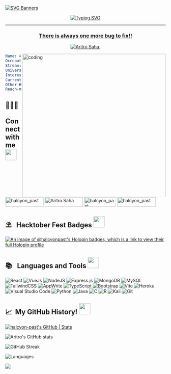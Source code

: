 [![SVG Banners](https://svg-banners.vercel.app/api?type=luminance&text1=Aritro%20Saha&width=1000&height=200)](https://github.com/Akshay090/svg-banners)

<p align="center">
<a href="https://git.io/typing-svg"><img src="https://readme-typing-svg.demolab.com?font=Fira+Code&pause=1000&width=435&lines=Hey+Aritro+this+side!!;Nice+to+see+you+here;I'm+a+undergrad+who+loves+coding;Striving+each+day+to+become+better;Feel+free+to+checkout+my+repos;Hope+to+see+you+again!!+%E2%9D%A3%EF%B8%8F" alt="Typing SVG" />
</p>
<hr>
<h3 align="center">There is always one more bug to fix!!</h3>
<p align="center"> <img src="https://komarev.com/ghpvc/?username=halcyon-past&label=Profile%20visits&color=0e75b6&style=flat" alt="Aritro Saha" /> </p>
<img align = "right" alt="coding" width="450" src="https://i.imgur.com/7A5ZfPJ.gif">

```yaml
Name: Aritro Saha
Occupation: Student
Stream: Electronics and Computer Engineering
University: Vellore Institute of Technology, Chennai
Interests: Python, Arduino, ML, WebDev
Currently-Learning: GenAI
Other-Hobbies: Beatboxing, Football
Reach-me-at: aritrosaha2025@gmail.com
```

<h2 align="left">🧑🏻‍💻 &nbsp; Connect with me <img src = "https://media.tenor.com/SGsJK81GW9oAAAAi/shark-lost-connection-lost-connection.gif" width = 35px></h2>
<p align="left">
<a href="https://codepen.io/halcyon_past" target="blank"><img align="center" src="https://img.shields.io/badge/Codepen-000000?style=for-the-badge&logo=codepen&logoColor=white" alt="halcyon_past" height="30" width="120" /></a>
<a href="https://www.linkedin.com/in/aritro-saha-77562a222/" target="blank"><img align="center" src="https://img.shields.io/badge/linkedin-%230077B5.svg?style=for-the-badge&logo=linkedin&logoColor=white" alt="Aritro Saha" height="30" width="120" /></a>
<a href="https://twitter.com/halcyon_past" target="blank"><img align="center" src="https://img.shields.io/badge/Twitter-%231DA1F2.svg?style=for-the-badge&logo=Twitter&logoColor=white" alt="halcyon_past" height="30" width="100" /></a>
<a href="https://instagram.com/halcyon_past" target="blank"><img align="center" src="https://img.shields.io/badge/Instagram-%23E4405F.svg?style=for-the-badge&logo=Instagram&logoColor=white" alt="halcyon_past" height="30" width="120" /></a>
</p>

<h2 align="left">⛱️ &nbsp; Hacktober Fest Badges <img src = "https://media.tenor.com/Dc8nFwst79AAAAAi/kek-angry.gif" width = 35px></h2>

[![An image of @halcyonpast's Holopin badges, which is a link to view their full Holopin profile](https://holopin.me/halcyonpast)](https://holopin.io/@halcyonpast)

<h2 align="left">📚 &nbsp; Languages and Tools <img src = "https://media.tenor.com/lNtmoshuUI8AAAAi/bahroo-hacker.gif" width = 35px></h2>

![React](https://img.shields.io/badge/react-%2320232a.svg?style=for-the-badge&logo=react&logoColor=%2361DAFB)
![VueJs](https://img.shields.io/badge/vuejs-%2335495e.svg?style=for-the-badge&logo=vuedotjs&logoColor=%234FC08D)
![NodeJS](https://img.shields.io/badge/node.js-6DA55F?style=for-the-badge&logo=node.js&logoColor=white)
![Express.js](https://img.shields.io/badge/express.js-%23404d59.svg?style=for-the-badge&logo=express&logoColor=%2361DAFB)
![MongoDB](https://img.shields.io/badge/MongoDB-%234ea94b.svg?style=for-the-badge&logo=mongodb&logoColor=white)
![MySQL](https://img.shields.io/badge/mysql-%2300f.svg?style=for-the-badge&logo=mysql&logoColor=white)
![TailwindCSS](https://img.shields.io/badge/tailwindcss-%2338B2AC.svg?style=for-the-badge&logo=tailwind-css&logoColor=white)
![AppWrite](https://img.shields.io/badge/Appwrite-F02E65?style=for-the-badge&logo=Appwrite&logoColor=black)
![TypeScript](https://img.shields.io/badge/TypeScript-007ACC?style=for-the-badge&logo=typescript&logoColor=white)
![Bootstrap](https://img.shields.io/badge/bootstrap-%238511FA.svg?style=for-the-badge&logo=bootstrap&logoColor=white)
![Vite](https://img.shields.io/badge/vite-%23646CFF.svg?style=for-the-badge&logo=vite&logoColor=white)
![Heroku](https://img.shields.io/badge/heroku-%23430098.svg?style=for-the-badge&logo=heroku&logoColor=white)
![Visual Studio Code](https://img.shields.io/badge/Visual%20Studio%20Code-0078d7.svg?style=for-the-badge&logo=visual-studio-code&logoColor=white)
![Python](https://img.shields.io/badge/python-3670A0?style=for-the-badge&logo=python&logoColor=ffdd54)
![Java](https://img.shields.io/badge/java-%23ED8B00.svg?style=for-the-badge&logo=openjdk&logoColor=white)
![C](https://img.shields.io/badge/c-%2300599C.svg?style=for-the-badge&logo=c&logoColor=white)
![R](https://img.shields.io/badge/r-%23276DC3.svg?style=for-the-badge&logo=r&logoColor=white)
![Kali](https://img.shields.io/badge/Kali-268BEE?style=for-the-badge&logo=kalilinux&logoColor=white)
![Git](https://img.shields.io/badge/git-%23F05033.svg?style=for-the-badge&logo=git&logoColor=white)


<h2> 📈 &nbsp;My GitHub History! <img src = "https://media.tenor.com/LSHKMiRdLggAAAAi/statistics-trending-up.gif" width = 35px></h2>

[![halcyon-past's GitHub | Stats](https://stats.quira.sh/halcyon-past/github?theme=dark)](https://quira.sh?utm_source=widgets&utm_campaign=halcyon-past)

![Aritro's GitHub stats](https://github-readme-stats.vercel.app/api?username=halcyon-past&show_icons=true&theme=transparent&hide_border=true&text_color=#ab20fd)

![GitHub Streak](https://streak-stats.demolab.com?user=halcyon-past&theme=transparent&hide_border=true&date_format=j%20M%5B%20Y%5D)

![Languages](https://github-readme-stats.vercel.app/api/top-langs/?username=halcyon-past&layout=compact&theme=transparent&hide_border=true&show_icons=true )

<p align="left">
  <img src="https://capsule-render.vercel.app/api?type=waving&color=gradient&height=100&text=Thanks%20For%20Visiting&section=footer"/>
</p>

